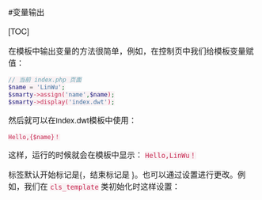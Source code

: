 #变量输出

[TOC]

在模板中输出变量的方法很简单，例如，在控制页中我们给模板变量赋值：

```php
// 当前 index.php 页面
$name = 'LinWu';
$smarty->assign('name',$name);
$smarty->display('index.dwt');
```

然后就可以在index.dwt模板中使用：

```html
Hello,{$name}！
```

这样，运行的时候就会在模板中显示： `Hello,LinWu！`

标签默认开始标记是{，结束标记是 }。也可以通过设置进行更改。例如，我们在 `cls_template` 类初始化时这样设置：














<style>
    h1,h2,h3,h4,p,strong { font-family: "Helvetica Neue",Arial,"Hiragino Sans GB","STHeiti","Microsoft YaHei","WenQuanYi Micro Hei",SimSun,Song,sans-serif }
    p { font-size: 16px; }
    code { color: #c7254e; background-color:#f9f2f4 !important; }
    .toc ul { list-style-type: none; margin-bottom: 15px; font-size:18px; font-family:"Helvetica Neue",Arial,"Hiragino Sans GB","STHeiti","Microsoft YaHei","WenQuanYi Micro Hei",SimSun,Song,sans-serif;  }
</style>
<link href="http://cdn.bootcss.com/highlight.js/9.7.0/styles/vs.min.css" rel="stylesheet">
<script src="http://cdn.bootcss.com/highlight.js/9.7.0/highlight.min.js"></script>
<script>hljs.initHighlightingOnLoad();</script>